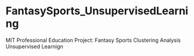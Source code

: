 # FantasySports_UnsupervisedLearning
MIT Professional Education Project: Fantasy Sports Clustering Analysis Unsupervised Learnign
